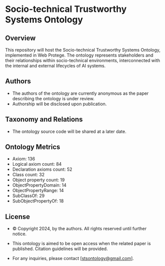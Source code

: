# Socio-technical Trustworthy Systems Ontology

## Overview

This repository will host the Socio-technical Trustworthy Systems Ontology, implemented in Web Protege. The ontology represents stakeholders and their relationships within socio-technical environments, interconnected with the internal and external lifecycles of AI systems.

## Authors

- The authors of the ontology are currently anonymous as the paper describing the ontology is under review. 
- Authorship will be disclosed upon publication.

## Taxonomy and Relations

- The ontology source code will be shared at a later date.

## Ontology Metrics

- Axiom: 136
- Logical axiom count: 84
- Declaration axioms count: 52
- Class count: 32
- Object property count: 19
- ObjectPropertyDomain: 14
- ObjectPropertyRange: 14
- SubClassOf: 29
- SubObjectPropertyOf: 18

## License

- © Copyright 2024, by the authors. All rights reserved until further notice. 

- This ontology is aimed to be open access when the related paper is published. Citation guidelines will be provided.

- For any inquiries, please contact [stsontology@gmail.com].
